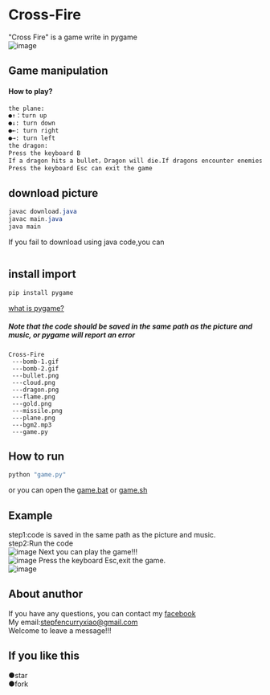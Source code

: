 # Cross-Fire
"Cross Fire" is a game write in pygame  
![image](https://github.com/stepfencurryxiao/Cross-Fire/blob/master/.github/pygame.jpg)
## Game manipulation  
#### How to play?  
```Python
the plane:  
●↑：turn up  
●↓: turn down  
●←: turn right  
●→: turn left  
the dragon:  
Press the keyboard B  
If a dragon hits a bullet，Dragon will die.If dragons encounter enemies，The enemy will die. 
Press the keyboard Esc can exit the game
```
## download picture
```java
javac download.java  
javac main.java  
java main  
```
If you fail to download using java code,you can
```

```

## install import  
```Python
pip install pygame
```
[what is pygame?](https://www.pygame.org)  
##### Note that the code should be saved in the same path as the picture and music, or pygame will report an error
```
Cross-Fire
 ---bomb-1.gif
 ---bomb-2.gif
 ---bullet.png
 ---cloud.png
 ---dragon.png
 ---flame.png
 ---gold.png
 ---missile.png
 ---plane.png
 ---bgm2.mp3
 ---game.py
```
## How to run
```python
python "game.py"  
```
or you can open the [game.bat](https://github.com/stepfencurryxiao/Cross-Fire/blob/master/game.bat) or [game.sh](https://github.com/stepfencurryxiao/Cross-Fire/blob/master/game.sh)
## Example  
step1:code is saved in the same path as the picture and music.  
step2:Run the code  
![image](https://github.com/stepfencurryxiao/Cross-Fire/blob/master/.github/run01.png)
Next you can play the game!!!  
![image](https://github.com/stepfencurryxiao/Cross-Fire/blob/master/.github/rum02.png)
Press the keyboard Esc,exit the game.  
![image](https://github.com/stepfencurryxiao/Cross-Fire/blob/master/.github/run03.png)

## About anuthor
If you have any questions, you can contact my [facebook](https://www.facebook.com/xiao.stepfencurry.3)  
My email:stepfencurryxiao@gmail.com  
Welcome to leave a message!!!
  
## If you like this 
●star  
●fork
    



